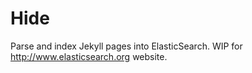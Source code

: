 Hide
======

Parse and index Jekyll pages into ElasticSearch. WIP for <http://www.elasticsearch.org> website.
